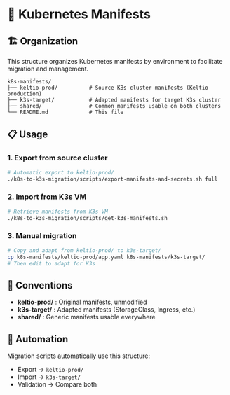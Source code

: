 # 📁 Kubernetes Manifests

## 🏗️ Organization

This structure organizes Kubernetes manifests by environment to facilitate migration and management.

```
k8s-manifests/
├── keltio-prod/          # Source K8s cluster manifests (Keltio production)
├── k3s-target/           # Adapted manifests for target K3s cluster
├── shared/               # Common manifests usable on both clusters
└── README.md             # This file
```

## 📋 Usage

### 1. Export from source cluster
```bash
# Automatic export to keltio-prod/
./k8s-to-k3s-migration/scripts/export-manifests-and-secrets.sh full
```

### 2. Import from K3s VM
```bash
# Retrieve manifests from K3s VM
./k8s-to-k3s-migration/scripts/get-k3s-manifests.sh
```

### 3. Manual migration
```bash
# Copy and adapt from keltio-prod/ to k3s-target/
cp k8s-manifests/keltio-prod/app.yaml k8s-manifests/k3s-target/
# Then edit to adapt for K3s
```

## 🎯 Conventions

- **keltio-prod/** : Original manifests, unmodified
- **k3s-target/** : Adapted manifests (StorageClass, Ingress, etc.)
- **shared/** : Generic manifests usable everywhere

## 🔧 Automation

Migration scripts automatically use this structure:
- Export → `keltio-prod/`
- Import → `k3s-target/`
- Validation → Compare both
